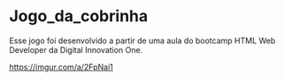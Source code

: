 # Jogo_da_cobrinha
Esse jogo foi desenvolvido  a partir de uma aula do bootcamp HTML Web Developer da  Digital Innovation One.

https://imgur.com/a/2FpNai1
